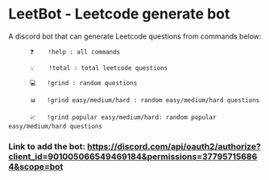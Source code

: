 # LeetBot - Leetcode generate bot 

A discord bot that can generate Leetcode questions from commands below:
    
          ❓    !help : all commands 

          💡    !total : total leetcode questions 

          💻   !grind : random questions 

          📊   !grind easy/medium/hard : random easy/medium/hard questions 

          📈   !grind popular easy/medium/hard: random popular easy/medium/hard questions

### Link to add the bot: https://discord.com/api/oauth2/authorize?client_id=901005066549469184&permissions=377957156864&scope=bot
